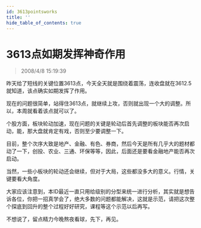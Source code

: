 ```yaml
---
id: 3613pointsworks 
title: ''
hide_table_of_contents: true
---
```


# 3613点如期发挥神奇作用

> 2008/4/8 15:19:39

<div style={{color: '#009900', fontWeight: 'bold', fontSize: '18px'}}>

昨天给了短线的关键位置3613点，今天全天就是围绕着震荡，连收盘就在3612.5就知道，该点确实如期发挥了作用。
 
现在的问题很简单，站得住3613点，就继续上攻，否则就出现一个大的调整。所以，本周就看着该点就可以了。
 
个股方面，板块轮动加速，现在问题的关键是轮动后首先调整的板块能否再次启动，能，那大盘就肯定有戏，否则至少要调整一下。
 
目前，整个次序大致是地产、金融、有色、券商，然后今天是所有几乎大的题材都动了一下，创投、农业、三通、环保等等，因此，后面还是要看金融地产能否再次启动。
 
当然，一些小板块的轮动还会继续，但对于大局，这些都没多大的意义。行情，关键要看大角度。
 
大家应该注意到，本ID最近一直只用给级别的分型来统一进行分析，其实就是想告诉各位，你把一招真学会了，绝大多数的问题都能解决，这就是示范，请把这次整个探底到回升的整个过程好好研究，课程等这个示范以后再写。
 
不想说了，留点精力今晚熬夜看球，先下，再见。

</div>